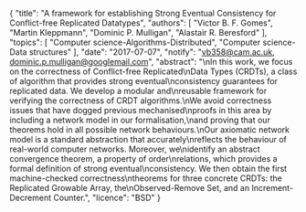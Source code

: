{
    "title": "A framework for establishing Strong Eventual Consistency for Conflict-free Replicated Datatypes",
    "authors": [
        "Victor B. F. Gomes",
        "Martin Kleppmann",
        "Dominic P. Mulligan",
        "Alastair R. Beresford"
    ],
    "topics": [
        "Computer science-Algorithms-Distributed",
        "Computer science-Data structures"
    ],
    "date": "2017-07-07",
    "notify": "vb358@cam.ac.uk, dominic.p.mulligan@googlemail.com",
    "abstract": "\nIn this work, we focus on the correctness of Conflict-free Replicated\nData Types (CRDTs), a class of algorithm that provides strong eventual\nconsistency guarantees for replicated data. We develop a modular and\nreusable framework for verifying the correctness of CRDT algorithms.\nWe avoid correctness issues that have dogged previous mechanised\nproofs in this area by including a network model in our formalisation,\nand proving that our theorems hold in all possible network behaviours.\nOur axiomatic network model is a standard abstraction that accurately\nreflects the behaviour of real-world computer networks. Moreover, we\nidentify an abstract convergence theorem, a property of order\nrelations, which provides a formal definition of strong eventual\nconsistency. We then obtain the first machine-checked correctness\ntheorems for three concrete CRDTs: the Replicated Growable Array, the\nObserved-Remove Set, and an Increment-Decrement Counter.",
    "licence": "BSD"
}